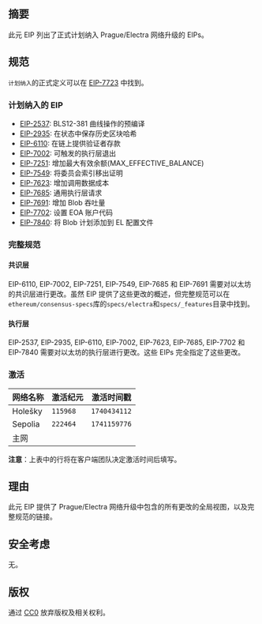 <!-- ---
eip: 7600
title: 硬分叉元 - Pectra
description: 包含在 Prague/Electra 以太坊网络升级中的 EIPs。
author: Tim Beiko (@timbeiko)
discussions-to: https://ethereum-magicians.org/t/eip-7600-hardfork-meta-prague-electra/18205
status: 审核中
type: Meta
created: 2024-01-18
requires: 2537, 2935, 6110, 7002, 7251, 7549, 7623, 7685, 7691, 7702, 7840
--- -->

## 摘要

此元 EIP 列出了正式计划纳入 Prague/Electra 网络升级的 EIPs。

## 规范

`计划纳入`的正式定义可以在 [EIP-7723](./eip-7723.md) 中找到。

### 计划纳入的 EIP 

* [EIP-2537](./eip-2537.md): BLS12-381 曲线操作的预编译
* [EIP-2935](./eip-2935.md): 在状态中保存历史区块哈希
* [EIP-6110](./eip-6110.md): 在链上提供验证者存款
* [EIP-7002](./eip-7002.md): 可触发的执行层退出
* [EIP-7251](./eip-7251.md): 增加最大有效余额(MAX_EFFECTIVE_BALANCE)
* [EIP-7549](./eip-7549.md): 将委员会索引移出证明
* [EIP-7623](./eip-7623.md): 增加调用数据成本
* [EIP-7685](./eip-7685.md): 通用执行层请求
* [EIP-7691](./eip-7691.md): 增加 Blob 吞吐量
* [EIP-7702](./eip-7702.md): 设置 EOA 账户代码
* [EIP-7840](./eip-7840.md): 将 Blob 计划添加到 EL 配置文件

### 完整规范

#### 共识层

EIP-6110, EIP-7002, EIP-7251, EIP-7549, EIP-7685 和 EIP-7691 需要对以太坊的共识层进行更改。虽然 EIP 提供了这些更改的概述，但完整规范可以在`ethereum/consensus-specs`库的`specs/electra`和`specs/_features`目录中找到。

#### 执行层

EIP-2537, EIP-2935, EIP-6110, EIP-7002, EIP-7623, EIP-7685, EIP-7702 和 EIP-7840 需要对以太坊的执行层进行更改。这些 EIPs 完全指定了这些更改。

### 激活 

| 网络名称          | 激活纪元           | 激活时间戳             |
|------------------|------------------|----------------------|
| Holešky          |   `115968`       |     `1740434112`     |
| Sepolia          |   `222464`       |     `1741159776`     |
| 主网              |                  |                      |

**注意**：上表中的行将在客户端团队决定激活时间后填写。

## 理由

此元 EIP 提供了 Prague/Electra 网络升级中包含的所有更改的全局视图，以及完整规范的链接。

## 安全考虑

无。

## 版权

通过 [CC0](../LICENSE.md) 放弃版权及相关权利。